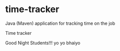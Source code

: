 # time-tracker
Java (Maven) application for tracking time on the job

Time tracker

Good Night Students!!!
yo yo bhaiyo
